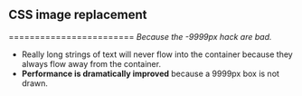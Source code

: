 ## CSS image replacement
========================
*Because the -9999px hack are bad.*

* Really long strings of text will never flow into the container because they always flow away from the container.
* **Performance is dramatically improved** because a 9999px box is not drawn.
